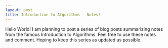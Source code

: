 ```yaml
---
layout: post
title: Introduction to Algorithms - Notes!
---
```


Hello World! I am planning to post a series of blog posts summarizing notes from the famous Introduction to Algorithms. Feel free to use these notes and comment. Hoping to keep this series as updated as possible.

